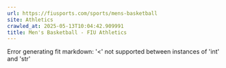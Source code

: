 ```yaml
---
url: https://fiusports.com/sports/mens-basketball
site: Athletics
crawled_at: 2025-05-13T10:04:42.909991
title: Men's Basketball - FIU Athletics
---
```


Error generating fit markdown: '<' not supported between instances of 'int' and 'str'